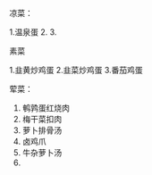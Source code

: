 凉菜：
 
1.温泉蛋
2.
3.

素菜

1.韭黄炒鸡蛋
2.韭菜炒鸡蛋
3.番茄鸡蛋




荤菜：
1. 鹌鹑蛋红烧肉
2. 梅干菜扣肉
3. 萝卜排骨汤
4. 卤鸡爪
5. 牛杂萝卜汤
6. 

